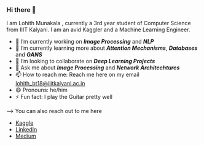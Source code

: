 ### Hi there 👋

<!--
**lohithmunakala/lohithmunakala** is a ✨ _special_ ✨ repository because its `README.md` (this file) appears on your GitHub profile.

--> I am Lohith Munakala , currently a 3rd year student of Computer Science from IIIT Kalyani. I am an avid Kaggler and a Machine Learning Engineer.

- 🔭 I’m currently working on ***Image Processing*** and ***NLP*** 
- 🌱 I’m currently learning more about ***Attention Mechanisms***, ***Databases*** and ***GANS*** 
- 👯 I’m looking to collaborate on ***Deep Learning Projects***
- 💬 Ask me about ***Image Processing*** and ***Network Architechtures***
- 📫 How to reach me: Reach me here on my email lohith_bt18@iiitkalyani.ac.in
- 😄 Pronouns: he/him
- ⚡ Fun fact: I play the Guitar pretty well

--> You can also reach out to me here
- [Kaggle](https://www.kaggle.com/lohithmunakala)
- [LinkedIn](https://www.linkedin.com/in/lohith-munakala-199184195/)
- [Medium](https://medium.com/@lohithmunakala)
